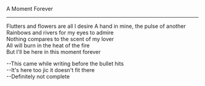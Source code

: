 A Moment Forever
________________

Flutters and flowers are all I desire
A hand in mine, the pulse of another  
Rainbows and rivers for my eyes to admire  
Nothing compares to the scent of my lover  
All will burn in the heat of the fire  
But I'll be here in this moment forever  




--This came while writing before the bullet hits  
--It's here too jic it doesn't fit there  
--Definitely not complete  
